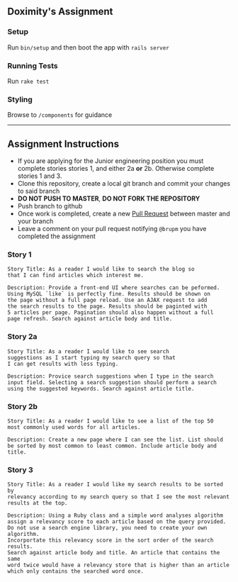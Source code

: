 ## Doximity's Assignment

### Setup

Run `bin/setup` and then boot the app with `rails server`

### Running Tests

Run `rake test`

### Styling

Browse to `/components` for guidance

------------

## Assignment Instructions

* If you are applying for the Junior engineering position you must complete stories stories 1, and either 2a **or** 2b. Otherwise complete stories 1 and 3.
* Clone this repository, create a local git branch and commit your changes to said branch
* **DO NOT PUSH TO MASTER**, **DO NOT FORK THE REPOSITORY**
* Push branch to github
* Once work is completed, create a new [Pull Request](https://github.com/doximity/blgr2/compare) between master and your branch
* Leave a comment on your pull request notifying `@brupm` you have completed the assignment


### Story 1
```
Story Title: As a reader I would like to search the blog so
that I can find articles which interest me.

Description: Provide a front-end UI where searches can be peformed.
Using MySQL `like` is perfectly fine. Results should be shown on
the page without a full page reload. Use an AJAX request to add
the search results to the page. Results should be paginted with
5 articles per page. Pagination should also happen without a full
page refresh. Search against article body and title.
```

### Story 2a
```
Story Title: As a reader I would like to see search
suggestions as I start typing my search query so that
I can get results with less typing.

Description: Provice search suggestions when I type in the search
input field. Selecting a search suggestion should perform a search
using the suggested keywords. Search against article title.

```

### Story 2b
```
Story Title: As a reader I would like to see a list of the top 50
most commonly used words for all articles.

Description: Create a new page where I can see the list. List should
be sorted by most common to least common. Include article body and title.

```

### Story 3
```
Story Title: As a reader I would like my search results to be sorted by
relevancy according to my search query so that I see the most relevant
results at the top.

Description: Using a Ruby class and a simple word analyses algorithm
assign a relevancy score to each article based on the query provided.
Do not use a search engine library, you need to create your own algorithm.
Incorportate this relevancy score in the sort order of the search results.
Search against article body and title. An article that contains the same
word twice would have a relevancy store that is higher than an article
which only contains the searched word once.
```
